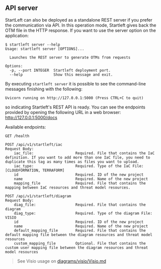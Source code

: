 ## API server

StartLeft can also be deployed as a standalone REST server if you prefer the communication via API.
In this operation mode, Startleft gives back the OTM file in the HTTP response.
If you want to use the server option on the application:

```
$ startleft server --help
Usage: startleft server [OPTIONS]...

  Launches the REST server to generate OTMs from requests

Options:
  -p, --port INTEGER  Startleft deployment port.
  --help              Show this message and exit.
```

By executing `startleft server` it is possible to see the command-line messages finishing with the following:

```Uvicorn running on http://127.0.0.1:5000 (Press CTRL+C to quit)```

so indicating Startleft's REST API is ready. You can see the endpoints provided by opening the following URL in a web browser: http://127.0.0.1:5000/docs

Available endpoints:
```
GET /health
```
```
POST /api/v1/startleft/iac
Request Body:
    iac_file:                   Required. File that contains the IaC definition. If you want to add more than one IaC file, you need to duplicate this tag as many times as files you want to upload.
    iac_type:                   Required. Type of the IaC File: [CLOUDFORMATION, TERRAFORM]
    id                          Required. ID of the new project
    name                        Required. Name of the new project
    mapping_file                Required. File that contains the mapping between IaC resources and threat model resources.
```
```
POST /api/v1/startleft/diagram
Request Body:
    diag_file:                  Required. File that contains the diagram
    diag_type:                  Required. Type of the diagram File: VISIO
    id                          Required. ID of the new project
    name                        Required. Name of the new project
    default_mapping_file        Required. File that contains the default mapping file between the diagram resources and threat model resources
    custom_mapping_file         Optional. File that contains the custom user mapping file between the diagram resources and threat model resources
```
> See Visio usage on [diagrams/visio/Visio.md](startleft-processors/diagram/Visio-Mapping.md) 

